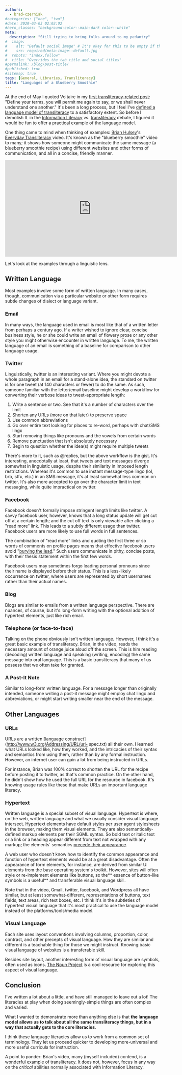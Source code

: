 ```yaml
---
authors:
  - brad-czerniak
#categories: ["one", "two"]
#date: 2020-03-03 02:02:02
#hero_classes: "background-color--main-dark color--white"
meta:
  description: "Still trying to bring folks around to my pedantry"
#  image:
#    alt: "Default social image" # It's okay for this to be empty if the image is decorative
#    src: required/meta-image--default.jpg
#  robots: "index,follow"
#  title: "Overrides the tab title and social titles"
#permalink: /blog/post-title/
#published: true
#sitemap: true
tags: [General, Libraries, Transliteracy]
title: "Languages of a Blueberry Smoothie"
---
```


At the end of May I quoted Voltaire in my
[first transliteracy-related post](http://bradczerniak.com/2010/05/31/on-transliteracy/): "Define your terms, you will
permit me again to say, or we shall never understand one another." It's been a long process, but I feel I've
[defined a language model of transliteracy](http://bradczerniak.com/2010/11/12/redefining-transliteracy/) to a satisfactory
extent. So before I demolish IL in the
[Information Literacy](http://davidrothman.net/2010/12/19/commensurable-nonsense-transliteracy/) vs.
[transliteracy](http://librariesandtransliteracy.wordpress.com/2010/12/20/why-transliteracy/) debate, I figured it would
be fun to offer a practical example of the language model.

One thing came to mind when thinking of examples: [Brian Hulsey](http://strangedichotomy.wordpress.com/)'s
[Everyday Transliteracy](http://www.youtube.com/watch?v=h06FZryyQM4) video. It's known as the "blueberry smoothie" video
to many; it shows how someone might communicate the same message (a blueberry smoothie recipe) using different websites
and other forms of communication, and all in a concise, friendly manner.

<iframe width="560" height="315" src="https://www.youtube.com/embed/h06FZryyQM4" frameborder="0"
allow="accelerometer; autoplay; encrypted-media; gyroscope; picture-in-picture" allowfullscreen></iframe>

Let's look at the examples through a linguistic lens.

## Written Language

Most examples involve some form of written language. In many cases, though, communication via a particular website or other
form requires subtle changes of dialect or language variant.

### Email

In many ways, the language used in email is most like that of a written letter from perhaps a century ago. If a writer
wished to ignore clear, concise business style, he or she could write an email of flowery prose or any other style you might
otherwise encounter in written language. To me, the written language of an email is something of a baseline for comparison
to other language usage.

### Twitter

Linguistically, twitter is an interesting variant. Where you might devote a whole paragraph in an email for a stand-alone
idea, the standard on twitter is for one tweet (at 140 characters or fewer) to do the same. As such, someone familiar with
the letter/email baseline might develop a workflow for converting their verbose ideas to tweet-appropriate length:

  1. Write a sentence or two. See that it's a number of characters over the limit
  2. Shorten any URLs (more on that later) to preserve space
  3. Use common abbreviations
  4. Go over entire text looking for places to re-word, perhaps with chat/SMS lingo
  5. Start removing things like pronouns and the vowels from certain words
  6. Remove punctuation that isn't absolutely necessary
  7. Begin to question whether the idea(s) might require multiple tweets

There's more to it, such as @replies, but the above workflow is the gist. It's interesting, anecdotally at least, that
tweets and text messages diverge somewhat in linguistic usage, despite their similarity in imposed length restrictions.
Whereas it's common to use instant message-type lingo (lol, brb, stfu, etc.) in an SMS message, it's at least somewhat
less common on twitter. It's also more accepted to go over the character limit in text messaging, while quite impractical
on twitter.

### Facebook

Facebook doesn't formally impose stringent length limits like twitter. A savvy facebook user, however, knows that a long
status update will get cut off at a certain length; and the cut off text is only viewable after clicking a "read more" link.
This leads to a subtly different usage than twitter. Facebook users are more likely to use full words in full sentences.

The combination of "read more" links and quoting the first three or so words of comments on profile pages means that effective
facebook users avoid "[burying the lead](http://en.wikipedia.org/wiki/Lead_paragraph#Types_of_leads)." Such users communicate
in pithy, concise posts, with their thesis statement within the first few words.

Facebook users may sometimes forgo leading personal pronouns since their name is displayed before their status. This is
a less-likely occurrence on twitter, where users are represented by short usernames rather than their actual names.

### Blog

Blogs are similar to emails from a written language perspective. There are nuances, of course, but it's long-form writing
with the optional addition of hypertext elements, just like rich email.

### Telephone (or face-to-face)

Talking on the phone obviously isn't written language. However, I think it's a great basic example of transliteracy. Brian,
in the video, reads the necessary amount of orange juice aloud off the screen. This is him reading (decoding) written language
and speaking (writing, encoding) the same message into oral language. This is a basic transliteracy that many of us possess
that we often take for granted.

### A Post-It Note

Similar to long-form written language. For a message longer than originally intended, someone writing a post-it message
might employ chat lingo and abbreviations, or might start writing smaller near the end of the message.

## Other Languages

### URLs

URLs are a written [language construct](http://www.w3.org/Addressing/URL/url- spec.txt) all their own. I learned what URLs
looked like, how they worked, and the intricacies of their syntax and semantics from using them, rather than by any formal
instruction. However, an internet user can gain a lot from being instructed in URLs.

For instance, Brian was 100% correct to shorten the URL for the recipe before posting it to twitter, as that's common practice.
On the other hand, he didn't show how he used the full URL for the resource in facebook. It's knowing usage rules like
these that make URLs an important language literacy.

### Hypertext

Written language is a special subset of visual language. Hypertext is where, on the web, written language and what we
usually consider visual language intersect. Hypertext elements have default styles per user agent stylesheets in the browser,
making them visual elements. They are also semantically- defined markup elements per their SGML syntax. So bold text or
italic text or a link or a heading appear different from text not wrapped with any markup; the elements' semantics
[precede their appearance](http://meyerweb.com/eric/tools/css/reset/).

A web user who doesn't know how to identify the common appearance and function of hypertext elements would be at a great
disadvantage. Often the appearance of form elements, for instance, are derived from similar UI elements from the base
operating system's toolkit. However, sites will often style or re-implement elements like buttons, so the** essence of
button-like symbols is a useful** and transferable visual language skill.

Note that in the video, Gmail, twitter, facebook, and Wordpress all have similar, but at least somewhat-different,
representations of buttons, text fields, text areas, rich text boxes, etc. I think it's in the subtleties of hypertext visual
language that it's most practical to use the language model instead of the platforms/tools/media model.

### Visual Language

Each site uses layout conventions involving columns, proportion, color, contrast, and other precepts of visual language.
How they are similar and different is a teachable thing for those we might instruct. Knowing basic visual language of
websites is a transferable skill.

Besides site layout, another interesting form of visual language are symbols, often used as icons.
[The Noun Project](http://www.thenounproject.com/) is a cool resource for exploring this aspect of visual language.

## Conclusion

I've written a lot about a little, and have still managed to leave out a lot! The literacies at play when doing
seemingly-simple things are often complex and varied.

What I wanted to demonstrate more than anything else is that **the language model allows us to talk about all the same
transliteracy things, but in a way that actually gets to the core literacies**.

I think these language literacies allow us to work from a common set of terminology. They let us proceed quicker to
developing more-universal and more useful curricula for instruction.

A point to ponder: Brian's video, many (myself included) contend, is a wonderful example of transliteracy. It does not,
however, focus in any way on the _critical_ abilities normally associated with Information Literacy.
